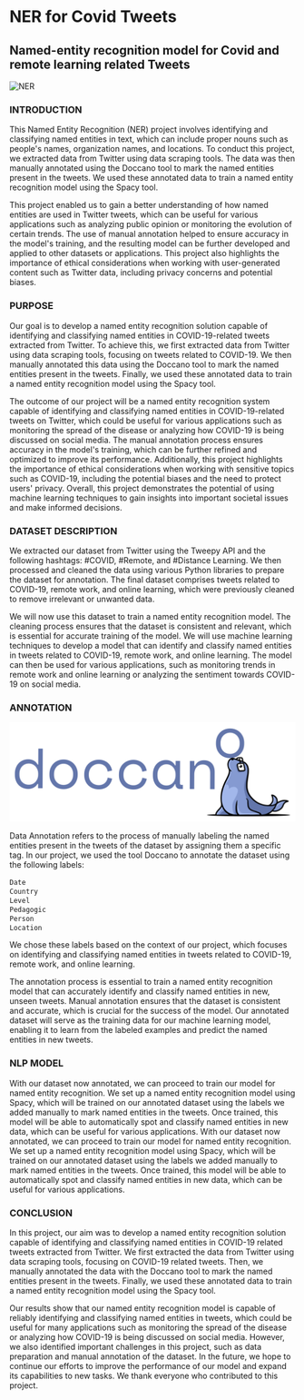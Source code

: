 # NER for Covid Tweets
 ## Named-entity recognition model for Covid and remote learning related Tweets 
 <img src="https://cdn-images-1.medium.com/max/2000/1*7DkqpU3E-E9yknyw9c7vCQ.png" title="NER">
 
  ### INTRODUCTION 
  This Named Entity Recognition (NER) project involves identifying and classifying named entities in text, which can include proper nouns such as people's names, organization names, and locations. To conduct this project, we extracted data from Twitter using data scraping tools. The data was then manually annotated using the Doccano tool to mark the named entities present in the tweets. We used these annotated data to train a named entity recognition model using the Spacy tool.

  This project enabled us to gain a better understanding of how named entities are used in Twitter tweets, which can be useful for various applications such as analyzing public opinion or monitoring the evolution of certain trends. The use of manual annotation helped to ensure accuracy in the model's training, and the resulting model can be further developed and applied to other datasets or applications. This project also highlights the importance of ethical considerations when working with user-generated content such as Twitter data, including privacy concerns and potential biases.
  
  
  ### PURPOSE
  Our goal is to develop a named entity recognition solution capable of identifying and classifying named entities in COVID-19-related tweets extracted from Twitter. To achieve this, we first extracted data from Twitter using data scraping tools, focusing on tweets related to COVID-19. We then manually annotated this data using the Doccano tool to mark the named entities present in the tweets. Finally, we used these annotated data to train a named entity recognition model using the Spacy tool.

  The outcome of our project will be a named entity recognition system capable of identifying and classifying named entities in COVID-19-related tweets on Twitter, which could be useful for various applications such as monitoring the spread of the disease or analyzing how COVID-19 is being discussed on social media. The manual annotation process ensures accuracy in the model's training, which can be further refined and optimized to improve its performance. Additionally, this project highlights the importance of ethical considerations when working with sensitive topics such as COVID-19, including the potential biases and the need to protect users' privacy. Overall, this project demonstrates the potential of using machine learning techniques to gain insights into important societal issues and make informed decisions.
  
 ### DATASET DESCRIPTION 
 We extracted our dataset from Twitter using the Tweepy API and the following hashtags: #COVID, #Remote, and #Distance Learning. We then processed and cleaned the data using various Python libraries to prepare the dataset for annotation. The final dataset comprises tweets related to COVID-19, remote work, and online learning, which were previously cleaned to remove irrelevant or unwanted data.

 We will now use this dataset to train a named entity recognition model. The cleaning process ensures that the dataset is consistent and relevant, which is essential for accurate training of the model. We will use machine learning techniques to develop a model that can identify and classify named entities in tweets related to COVID-19, remote work, and online learning. The model can then be used for various applications, such as monitoring trends in remote work and online learning or analyzing the sentiment towards COVID-19 on social media.
 
 ### ANNOTATION
  <img src="https://raw.githubusercontent.com/doccano/doccano/master/docs/images/logo/doccano.png" title="NER">

 Data Annotation refers to the process of manually labeling the named entities present in the tweets of the dataset by assigning them a specific tag. In our project, we used the tool Doccano to annotate the dataset using the following labels:

    Date 
    Country 
    Level 
    Pedagogic 
    Person 
    Location

  We chose these labels based on the context of our project, which focuses on identifying and classifying named entities in tweets related to COVID-19, remote work, and online learning.

  The annotation process is essential to train a named entity recognition model that can accurately identify and classify named entities in new, unseen tweets. Manual annotation ensures that the dataset is consistent and accurate, which is crucial for the success of the model. Our annotated dataset will serve as the training data for our machine learning model, enabling it to learn from the labeled examples and predict the named entities in new tweets.
 
 
 ### NLP MODEL 
  With our dataset now annotated, we can proceed to train our model for named entity recognition. We set up a named entity recognition model using Spacy, which will be trained on our annotated dataset using the labels we added manually to mark named entities in the tweets. Once trained, this model will be able to automatically spot and classify named entities in new data, which can be useful for various applications.
With our dataset now annotated, we can proceed to train our model for named entity recognition. We set up a named entity recognition model using Spacy, which will be trained on our annotated dataset using the labels we added manually to mark named entities in the tweets. Once trained, this model will be able to automatically spot and classify named entities in new data, which can be useful for various applications.

### CONCLUSION
  In this project, our aim was to develop a named entity recognition solution capable of identifying and classifying named entities in COVID-19 related tweets extracted from Twitter. We first extracted the data from Twitter using data scraping tools, focusing on COVID-19 related tweets. Then, we manually annotated the data with the Doccano tool to mark the named entities present in the tweets. Finally, we used these annotated data to train a named entity recognition model using the Spacy tool.

  Our results show that our named entity recognition model is capable of reliably identifying and classifying named entities in tweets, which could be useful for many applications such as monitoring the spread of the disease or analyzing how COVID-19 is being discussed on social media. However, we also identified important challenges in this project, such as data preparation and manual annotation of the dataset. In the future, we hope to continue our efforts to improve the performance of our model and expand its capabilities to new tasks. We thank everyone who contributed to this project.


 
